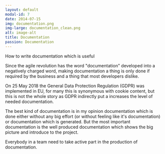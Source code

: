 ```yaml
---
layout: default
modal-id: 7
date: 2014-07-15
img: documentation.png
img-large: documentation_clean.png
alt: image-alt
title: Documentation
passion: Documentation
---
```


How to write documentation which is useful

Since the agile revolution has the word "documentation" developed into a negatively charged word, making documentation a thing is only done if required by the business and a thing that most developers dislike.

On 25 May 2018 the General Data Protection Regulation (GDPR) was implemented in EU, for many this is synonymous with cookie content, but this is not the whole story as GDPR indirectly put a increases the level of needed documentation.

The best kind of documentation is in my opinion documentation which is done either without any big effort (or without feeling like it's documentation) or documentation which is generated. But the most important documentation is the well produced documentation which shows the big picture and introduce to the project.

Everybody in a team need to take active part in the production of documentation.